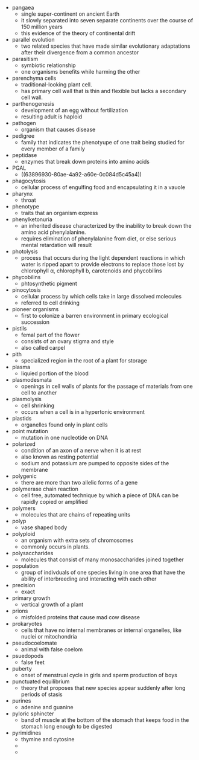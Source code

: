 - pangaea
	- single super-continent on ancient Earth
	- it slowly separated into seven separate continents over the course of 150 million years
	- this evidence of the theory of continental drift
- parallel evolution
	- two related species that have made similar evolutionary adaptations after their divergence from a common ancestor
- parasitism
	- symbiotic relationship
	- one organisms benefits while harming the other
- parenchyma cells
	- traditional-looking plant cell.
	- has primary cell wall that is thin and flexible but lacks a secondary cell wall.
- parthenogenesis
	- development of an egg without fertilization
	- resulting adult is haploid
- pathogen
	- organism that causes disease
- pedigree
	- family that indicates the phenotyupe of one trait being studied for every member of a family
- peptidase
	- enzymes that break down proteins into amino acids
- PGAL
	- ((63896930-80ae-4a92-a60e-0c084d5c45a4))
- phagocytosis
	- cellular process of engulfing food and encapsulating it in a vauole
- pharynx
	- throat
- phenotype
	- traits that an organism express
- phenylketonuria
	- an inherited disease characterized by the inability to break down the amino acid phenylalanine.
	- requires elimination of phenylalanine from diet, or else serious mental retardation will result
- photolysis
	- process that occurs during the light dependent reactions in which water is ripped apart to provide electrons to replace those lost by chlorophyll α, chlorophyll b, carotenoids and phycobilins
- phycobilins
	- phtosynthetic pigment
- pinocytosis
	- cellular process by which cells take in large dissolved molecules
	- referred to cell drinking
- pioneer organisms
	- first to colonize a barren environment in primary ecological succession
- pistils
	- femal part of the flower
	- consists of an ovary stigma and style
	- also called carpel
- pith
	- specialized region in the root of a plant for storage
- plasma
	- liquied portion of the blood
- plasmodesmata
	- openings in cell walls of plants for the passage of materials from one cell to another
- plasmolysis
	- cell shrinking
	- occurs when a cell is in a hypertonic environment
- plastids
	- organelles found only in plant cells
- point mutation
	- mutation in one nucleotide on DNA
- polarized
	- condition of an axon of a nerve when it is at rest
	- also known as resting potential
	- sodium and potassium are pumped to opposite sides of the membrane
- polygenic
	- there are more than two allelic forms of a gene
- polymerase chain reaction
	- cell free, automated technique by which a piece of DNA can be rapidly copied or amplified
- polymers
	- molecules that are chains of repeating units
- polyp
	- vase shaped body
- polyploid
	- an organism with extra sets of chromosomes
	- commonly occurs in plants.
- polysaccharides
	- molecules that consist of many monosaccharides joined together
- population
	- group of indivduals of one species living in one area that have the ability of interbreeding and interacting with each other
- precision
	- exact
- primary growth
	- vertical growth of a plant
- prions
	- misfolded proteins that cause mad cow disease
- prokaryotes
	- cells that have no internal membranes or internal organelles, like nuclei or mitochondria
- pseudocoelomate
	- animal with false coelom
- psuedopods
	- false feet
- puberty
	- onset of menstrual cycle in girls and sperm production of boys
- punctuated equilibrium
	- theory that proposes that new species appear suddenly after long periods of stasis
- purines
	- adenine and guanine
- pyloric sphincter
	- band of muscle at the bottom of the stomach that keeps food in the stomach long enough to be digested
- pyrimidines
	- thymine and cytosine
	-
	-